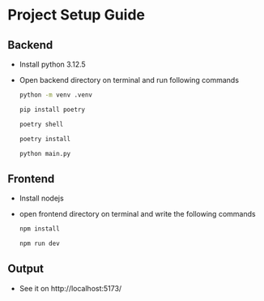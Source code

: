 # Project Setup Guide

## Backend

- Install python 3.12.5

- Open backend directory on terminal and run following commands

  ```bash
  python -m venv .venv
  ```

  ```bash
  pip install poetry
  ```

  ```bash
  poetry shell
  ```

  ```bash
  poetry install
  ```

  ```bash
  python main.py
  ```

## Frontend

- Install nodejs

- open frontend directory on terminal and write the following commands

  ```bash
  npm install
  ```

  ```bash
  npm run dev
  ```

## Output

- See it on http://localhost:5173/
